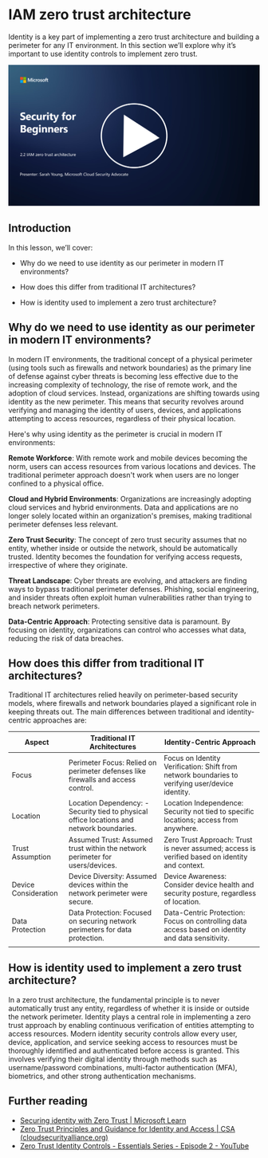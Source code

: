 # IAM zero trust architecture

Identity is a key part of implementing a zero trust architecture and building a perimeter for any IT environment. In this section we’ll explore why it’s important to use identity controls to implement zero trust.

[![Watch the video](../../images/2-2_placeholder.png)](https://learn-video.azurefd.net/vod/player?id=69fb20f6-0f81-4660-b6cd-dcd75d34bd98)

## Introduction

In this lesson, we’ll cover:

 - Why do we need to use identity as our perimeter in modern IT
   environments?
   
 - How does this differ from traditional IT architectures?

   
   

 - How is identity used to implement a zero trust architecture?

## Why do we need to use identity as our perimeter in modern IT environments?

In modern IT environments, the traditional concept of a physical perimeter (using tools such as firewalls and network boundaries) as the primary line of defense against cyber threats is becoming less effective due to the increasing complexity of technology, the rise of remote work, and the adoption of cloud services. Instead, organizations are shifting towards using identity as the new perimeter. This means that security revolves around verifying and managing the identity of users, devices, and applications attempting to access resources, regardless of their physical location.

Here's why using identity as the perimeter is crucial in modern IT environments:

**Remote Workforce**: With remote work and mobile devices becoming the norm, users can access resources from various locations and devices. The traditional perimeter approach doesn't work when users are no longer confined to a physical office.

**Cloud and Hybrid Environments**: Organizations are increasingly adopting cloud services and hybrid environments. Data and applications are no longer solely located within an organization's premises, making traditional perimeter defenses less relevant.

**Zero Trust Security**: The concept of zero trust security assumes that no entity, whether inside or outside the network, should be automatically trusted. Identity becomes the foundation for verifying access requests, irrespective of where they originate.

**Threat Landscape**: Cyber threats are evolving, and attackers are finding ways to bypass traditional perimeter defenses. Phishing, social engineering, and insider threats often exploit human vulnerabilities rather than trying to breach network perimeters.

**Data-Centric Approach**: Protecting sensitive data is paramount. By focusing on identity, organizations can control who accesses what data, reducing the risk of data breaches.

## How does this differ from traditional IT architectures?

Traditional IT architectures relied heavily on perimeter-based security models, where firewalls and network boundaries played a significant role in keeping threats out. The main differences between traditional and identity-centric approaches are:

|      Aspect                 |      Traditional IT Architectures                                                                  |      Identity-Centric Approach                                                                             |
|-----------------------------|----------------------------------------------------------------------------------------------------|------------------------------------------------------------------------------------------------------------|
|     Focus                   |     Perimeter Focus: Relied on perimeter defenses like firewalls and   access control.             |     Focus on Identity Verification: Shift from network boundaries to verifying   user/device identity.     |
|     Location                |     Location Dependency: - Security tied to physical office locations and   network boundaries.    |     Location Independence: Security not tied to specific locations; access   from anywhere.                |
|     Trust Assumption        |     Assumed Trust: Assumed trust within the network perimeter for   users/devices.                 |     Zero Trust Approach: Trust is never assumed; access is verified based   on identity and context.       |
|     Device Consideration    |     Device Diversity: Assumed devices within the network perimeter were   secure.                  |     Device Awareness: Consider device health and security posture,   regardless of location.               |
|     Data Protection         |     Data Protection: Focused on securing network perimeters for data   protection.                 |     Data-Centric Protection: Focus on controlling data access based on   identity and data sensitivity.    |
|                             |                                                                                                    |                                                                                                            |


## How is identity used to implement a zero trust architecture?

In a zero trust architecture, the fundamental principle is to never automatically trust any entity, regardless of whether it is inside or outside the network perimeter. Identity plays a central role in implementing a zero trust approach by enabling continuous verification of entities attempting to access resources. Modern identity security controls allow every user, device, application, and service seeking access to resources must be thoroughly identified and authenticated before access is granted. This involves verifying their digital identity through methods such as username/password combinations, multi-factor authentication (MFA), biometrics, and other strong authentication mechanisms.

## Further reading

- [Securing identity with Zero Trust | Microsoft Learn](https://learn.microsoft.com/en-us/security/zero-trust/deploy/identity?WT.mc_id=academic-96948-sayoung)
- [Zero Trust Principles and Guidance for Identity and Access | CSA (cloudsecurityalliance.org)](https://cloudsecurityalliance.org/artifacts/zero-trust-principles-and-guidance-for-iam/)
- [Zero Trust Identity Controls - Essentials Series - Episode 2 - YouTube](https://www.youtube.com/watch?v=fQZQznIKcGM&list=PLXtHYVsvn_b_gtX1-NB62wNervQx1Fhp4&index=13)
